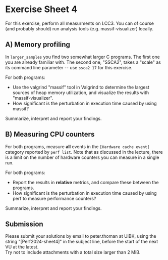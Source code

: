 Exercise Sheet 4
================

For this exercise, perform all measurments on LCC3. You can of course (and probably should) run analysis tools (e.g. massif-visualizer) locally.

A) Memory profiling
-------------------

In `larger_samples` you find two somewhat larger C programs. The first one you are already familiar with. The second one, "SSCA2", takes a "scale" as its command line parameter -- use `ssca2 17` for this exercise.

For both programs:
 * Use the valgrind "massif" tool in Valgrind to determine the largest sources of heap memory utilization, and visualize the results with "massif-visualizer".
 * How significant is the perturbation in execution time caused by using massif?

Summarize, interpret and report your findings.

B) Measuring CPU counters
-------------------------

For both programs, measure **all** events in the `[Hardware cache event]` category reported by `perf list`. Note that as discussed in the lecture, there is a limit on the number of hardware counters you can measure in a single run.

For both programs:
 * Report the results in **relative** metrics, and compare these between the programs.
 * How significant is the perturbation in execution time caused by using perf to measure performance counters?

Summarize, interpret and report your findings.


Submission
----------
Please submit your solutions by email to peter.thoman at UIBK, using the string "[Perf2024-sheet4]" in the subject line, before the start of the next VU at the latest.  
Try not to include attachments with a total size larger than 2 MiB.
